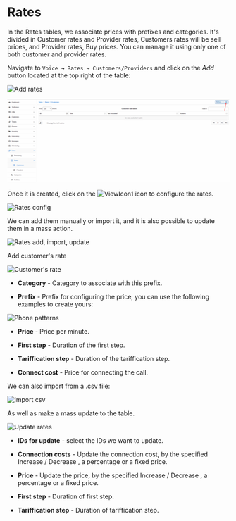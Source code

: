 Rates
=====

In the Rates tables, we associate prices with prefixes and categories. It's divided in Customer rates and Provider rates, Customers rates will be sell prices, and Provider rates, Buy prices. You can manage it using only one of both customer and provider rates.

Navigate to `Voice → Rates → Customers/Providers` and click on the *Add* button located at the top right of the table:

![Add rates](add_rates.png)

![Add rate table](add_rate_table.png)

Once it is created, click on the <icon class="image-icon">![ViewIcon1](icon1.png)</icon> icon to configure the rates.

![Rates config](rates_config.png)

We can add them manually or import it, and it is also possible to update them in a mass action.

![Rates add, import, update](rates_add_import_update.png)

Add customer's rate

![Customer's rate](customers_rate.png)

* **Category** - Category to associate with this prefix.


* **Prefix** - Prefix for configuring the price, you can use the following examples to create yours:

![Phone patterns](patterns.png)

* **Price** - Price per minute.


* **First step** - Duration of the first step.


* **Tariffication step** - Duration of the tariffication step.


* **Connect cost** - Price for connecting the call.


We can also import from a .csv file:

![Import csv](import_csv.png)

As well as make a mass update to the table.

![Update rates](update_rates.png)

* **IDs for update** - select the IDs we want to update.


* **Connection costs** - Update the connection cost, by the specified Increase / Decrease , a percentage or a fixed price.


* **Price** - Update the price, by the specified Increase / Decrease , a percentage or a fixed price.


* **First step** - Duration of first step.


* **Tariffication step** - Duration of tariffication step.
